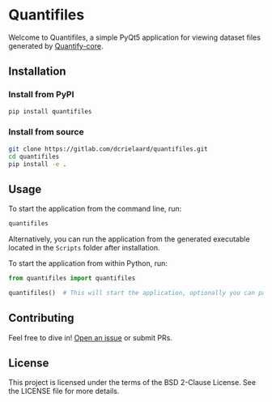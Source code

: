 # Quantifiles

Welcome to Quantifiles, a simple PyQt5 application for viewing dataset files generated by [Quantify-core](https://gitlab.com/quantify-os/quantify-core/).

## Installation

### Install from PyPI

```bash
pip install quantifiles
```

### Install from source

```bash
git clone https://gitlab.com/dcrielaard/quantifiles.git
cd quantifiles
pip install -e .
```

## Usage

To start the application from the command line, run:

```bash
quantifiles
```

Alternatively, you can run the application from the generated executable located in the `Scripts` folder after installation.

To start the application from within Python, run:

```python
from quantifiles import quantifiles

quantifiles()  # This will start the application, optionally you can pass the data directory as an argument.
```

## Contributing

Feel free to dive in! [Open an issue](https://gitlab.com/dcrielaard/quantifiles/issues/new) or submit PRs.

## License
This project is licensed under the terms of the BSD 2-Clause License. See the LICENSE file for more details.
